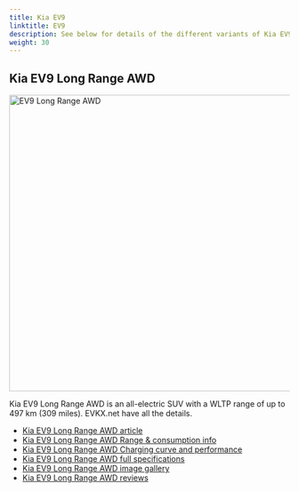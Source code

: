 ```yaml
---
title: Kia EV9
linktitle: EV9
description: See below for details of the different variants of Kia EV9
weight: 30
---
```

## Kia EV9 Long Range AWD

<a href="/models/kia/ev9/ev9_long_range_awd/"><img src="https://media.evkx.net/multimedia/models/kia/ev9/ev9_long_range_awd/main_1_st.jpg" width="800" height="533" alt="EV9 Long Range AWD" ></a>

Kia EV9 Long Range AWD is an all-electric SUV with a WLTP range of up to 497 km (309 miles). EVKX.net have all the details. 

- [Kia EV9 Long Range AWD article](/models/kia/ev9/ev9_long_range_awd/)
- [Kia EV9 Long Range AWD Range & consumption info](/models/kia/ev9/ev9_long_range_awd//rangeandconsumption)
- [Kia EV9 Long Range AWD Charging curve and performance](/models/kia/ev9/ev9_long_range_awd//chargingcurve)
- [Kia EV9 Long Range AWD full specifications](/models/kia/ev9/ev9_long_range_awd//specifications)
- [Kia EV9 Long Range AWD image gallery](/models/kia/ev9/ev9_long_range_awd//gallery)
- [Kia EV9 Long Range AWD reviews](/models/kia/ev9/ev9_long_range_awd//reviews)


